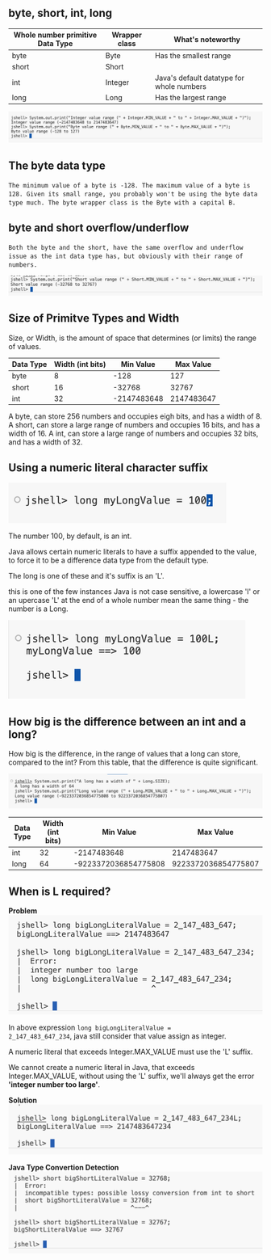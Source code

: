 ## byte, short, int, long
| Whole number primitive Data Type | Wrapper class | What's noteworthy |
| -- | -- | -- |
| byte | Byte | Has the smallest range |
| short | Short | |
| int | Integer | Java's default datatype for whole numbers|
| long | Long | Has the largest range |

![byte_data_type.png](byte_data_type.png)

## The byte data type
`The minimum value of a byte is -128.
The maximum value of a byte is 128.
Given its small range, you probably won't be using the byte data type much.
The byte wrapper class is the Byte with a capital B.`

## byte and short overflow/underflow
`Both the byte and the short, have the same overflow and underflow issue as the int data type has, but obviously with their range of numbers.`

![short_data_type.png](short_data_type.png)

## Size of Primitve Types and Width
Size, or Width, is the amount of space that determines (or limits) the range of values.

| Data Type | Width (int bits) | Min Value | Max Value |
| -- | -- | -- | -- |
| byte | 8 | -128 | 127 |
| short | 16 | -32768 | 32767 |
| int | 32 | -2147483648 | 2147483647 |

A byte, can store 256 numbers and occupies eigh bits, and has a width of 8.
A short, can store a large range of numbers and occupies 16 bits, and has a width of 16.
A int, can store a large range of numbers and occupies 32 bits, and has a width of 32.

## Using a numeric literal character suffix

![long_suffix_1.png](long_suffix_1.png)

The number 100, by default, is an int.

Java allows certain numeric literals to have a suffix appended to the value, to force it to be a difference data type from the default type.

The long is one of these and it's suffix is an 'L'.

this is one of the few instances Java is not case sensitive, a lowercase 'l' or an upercase 'L' at the end of a whole number mean the same thing - the number is a Long.

![long_suffix_2.png](long_suffix_2.png)

## How big is the difference between an int and a long?
How big is the difference, in the range of values that a long can store, compared to the int?
From this table, that the difference is quite significant.

![long_data_type.png](long_data_type.png)

| Data Type | Width (int bits) | Min Value | Max Value |
| -- | -- | -- | -- |
| int | 32 | -2147483648 | 2147483647 |
| long | 64 | -9223372036854775808 | 9223372036854775807 |

## When is L required?

<b>Problem</b>
![when_is_L_required.png](when_is_L_required.png)

In above expression <code>long bigLongLiteralValue = 2_147_483_647_234</code>, java still consider that value assign as integer.

A numeric literal that exceeds Integer.MAX_VALUE must use the 'L' suffix.

We cannot create a numeric literal in Java, that exceeds Integer.MAX_VALUE, without using the 'L' suffix, we'll always get the error <b>'integer number too large'</b>.

<b>Solution</b>
![when_is_L_required_2.png](when_is_L_required_2.png)

<b> Java Type Convertion Detection</b>
![java_type_conversion_detect.png](java_type_conversion_detect.png)
